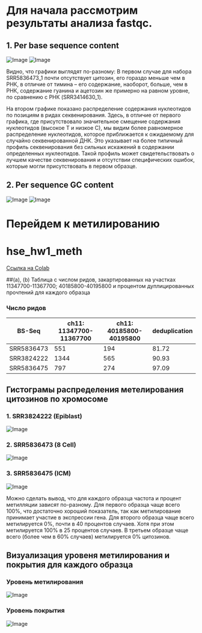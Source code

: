 # Для начала рассмотрим результаты анализа fastqc.

## 1. Per base sequence content
![Image](https://github.com/HpPpL/hse23_hw6/blob/main/data/1.png)
![Image](https://github.com/HpPpL/hse23_hw6/blob/main/data/2.png)

Видно, что графики выглядят по-разному:
В первом случае для набора SRR5836473_1 почти отсутствует цитозин, его гораздо меньше чем в РНК, в отличие от тимина – его содержание, наоборот, больше, чем в РНК, cодержание гуанина и ацетозин же примерно на равном уровне, по сравнению с РНК (SRR3414630_1).

На втором графике показано распределение содержания нуклеотидов по позициям в ридах секвенирования. Здесь, в отличие от первого графика, где присутствовало значительное смещение содержания нуклеотидов (высокое Т и низкое С), мы видим более равномерное распределение нуклеотидов, которое приближается к ожидаемому для случайно секвенированной ДНК.
Это указывает на более типичный профиль секвенирования без сильных искажений в содержании определенных нуклеотидов. Такой профиль может свидетельствовать о лучшем качестве секвенирования и отсутствии специфических ошибок, которые могли присутствовать в первом образце.

## 2. Per sequence GC content
![Image](https://github.com/HpPpL/hse23_hw6/blob/main/data/3.png)
![Image](https://github.com/HpPpL/hse23_hw6/blob/main/data/4.png)

# Перейдем к метилированию

# hse_hw1_meth
[Ссылка на Colab](https://colab.research.google.com/drive/1mvOg80h4rmWXuakczE-TDGMi4cmM52rT?usp=sharing)

##(a), (b) Таблица с числом ридов, закартированных на участках 11347700-11367700; 40185800-40195800 и процентом дуплицированных прочтений для каждого образца

### Число ридов
BS-Seq | ch11: 11347700-11367700 | ch11: 40185800-40195800 | deduplication 
--- | --- | --- | ---
SRR5836473 | 551 | 194 | 81.72
SRR3824222 | 1344 | 565 | 90.93
SRR5836475 | 797 | 274 | 97.09


## Гистограмы распределения метелирования цитозинов по хромосоме
### 1. SRR3824222 (Epiblast)
![Image](https://github.com/HpPpL/hse23_hw6/blob/main/data/epiblast.png)
### 2. SRR5836473 (8 Cell)
![Image](https://github.com/HpPpL/hse23_hw6/blob/main/data/8%20cell.png)
### 3. SRR5836475 (ICM)
![Image](https://github.com/HpPpL/hse23_hw6/blob/main/data/icm.png)

Можно сделать вывод, что для каждого образца частота и процент метилляции зависят по-разному.
Для первого образца чаще всего 100%, что достаточно хороший показатель, так как метилирование принимает участие в экспрессии гена.
Для второго образца чаще всего метилируется 0%, почти в 40 процентов случаев. Хотя при этом метилируется 100% в 25 процентов случаев.
В третьем образце чаще всего (более чем в 60% случаев) метилируется 0% цитозинов.

## Визуализация уровеня метилирования и покрытия для каждого образца
### Уровень метилирования
![Image](https://github.com/HpPpL/hse23_hw6/blob/main/data/coverage_1.png)
### Уровень покрытия
![Image](https://github.com/HpPpL/hse23_hw6/blob/main/data/coverage_2.png)
